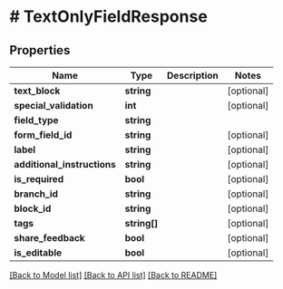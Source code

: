 # # TextOnlyFieldResponse

## Properties

Name | Type | Description | Notes
------------ | ------------- | ------------- | -------------
**text_block** | **string** |  | [optional]
**special_validation** | **int** |  | [optional]
**field_type** | **string** |  |
**form_field_id** | **string** |  | [optional]
**label** | **string** |  | [optional]
**additional_instructions** | **string** |  | [optional]
**is_required** | **bool** |  | [optional]
**branch_id** | **string** |  | [optional]
**block_id** | **string** |  | [optional]
**tags** | **string[]** |  | [optional]
**share_feedback** | **bool** |  | [optional]
**is_editable** | **bool** |  | [optional]

[[Back to Model list]](../../README.md#models) [[Back to API list]](../../README.md#endpoints) [[Back to README]](../../README.md)

